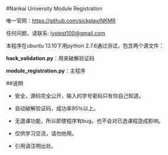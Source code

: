 #Nankai University Module Registration
   
唯一官网：https://github.com/sickplay/NKMR

任何问题，请联系: lystest100@gmail.com
       
       
       
本程序在ubuntu 13.10下用python 2.7.6通过测试，包含两个源文件：

__hack_validation.py__：用来破解验证码

__module_registration.py__：主程序
   
   
##说明

* 安全，源码完全公开，输入的学号密码只有你自己知道。

* 自动破解验证码，成功率95％以上。

* 无退课功能，所以即使程序有bug，也不会对已选课程造成影响。

* 仅供学习交流，请勿他用。

* 引用请注明出处。
